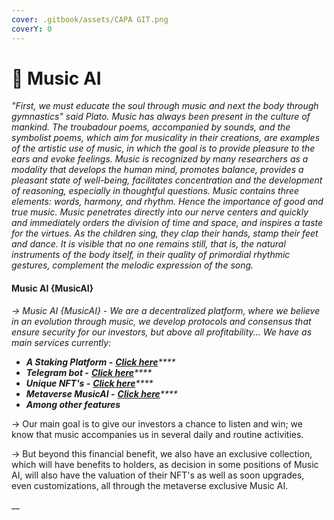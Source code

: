 ```yaml
---
cover: .gitbook/assets/CAPA GIT.png
coverY: 0
---
```


# 🎵 Music AI

_"First, we must educate the soul through music and next the body through gymnastics" said Plato. Music has always been present in the culture of mankind. The troubadour poems, accompanied by sounds, and the symbolist poems, which aim for musicality in their creations, are examples of the artistic use of music, in which the goal is to provide pleasure to the ears and evoke feelings. Music is recognized by many researchers as a modality that develops the human mind, promotes balance, provides a pleasant state of well-being, facilitates concentration and the development of reasoning, especially in thoughtful questions. Music contains three elements: words, harmony, and rhythm. Hence the importance of good and true music. Music penetrates directly into our nerve centers and quickly and immediately orders the division of time and space, and inspires a taste for the virtues. As the children sing, they clap their hands, stamp their feet and dance. It is visible that no one remains still, that is, the natural instruments of the body itself, in their quality of primordial rhythmic gestures, complement the melodic expression of the song._

#### Music AI {MusicAI}&#x20;

_-> Music AI {MusicAI} - We are a decentralized platform, where we believe in an evolution through music, we develop protocols and consensus that ensure security for our investors, but above all profitability... We have as main services currently:_

* _**A Staking Platform -**_ [_**Click here**_](features/staking.md)_****_
* _**Telegram bot -**_ [_**Click here**_](features/artificial-intelligence-ai.md)_****_
* _**Unique NFT's -**_ [_**Click here**_](group-1/nfts-concept.md)_****_
* _**Metaverse MusicAI -**_ [_**Click here**_](features/metaverse.md)_****_
* _**Among other features**_

\-> Our main goal is to give our investors a chance to listen and win; we know that music accompanies us in several daily and routine activities.

\-> But beyond this financial benefit, we also have an exclusive collection, which will have benefits to holders, as decision in some positions of Music AI, will also have the valuation of their NFT's as well as soon upgrades, even customizations, all through the metaverse exclusive Music AI.

__
